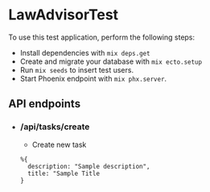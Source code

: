 # LawAdvisorTest

To use this test application, perform the following steps:
  * Install dependencies with `mix deps.get`
  * Create and migrate your database with `mix ecto.setup`
  * Run `mix seeds` to insert test users.
  * Start Phoenix endpoint with `mix phx.server`.

## API endpoints

  * ### /api/tasks/create
    * Create new task
    ```
    %{
      description: "Sample description",
      title: "Sample Title
    }
    ```
